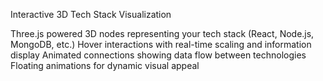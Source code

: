 Interactive 3D Tech Stack Visualization

Three.js powered 3D nodes representing your tech stack (React, Node.js, MongoDB, etc.)
Hover interactions with real-time scaling and information display
Animated connections showing data flow between technologies
Floating animations for dynamic visual appeal
